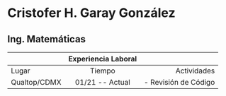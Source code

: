 # Cristofer H. Garay González
## Ing. Matemáticas

|       | Experiencia Laboral |      |
| :---        |    :----:   |          ---: |
| Lugar       |  Tiempo      | Actividades   |
| Qualtop/CDMX     |  01/21 -- Actual       | - Revisión de Código      |
